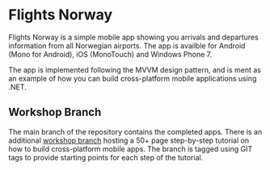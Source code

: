 # Flights Norway
Flights Norway is a simple mobile app showing you
arrivals and departures information from all Norwegian airports. 
The app is availble for Android (Mono for Android), iOS (MonoTouch)
and Windows Phone 7.

The app is implemented following the MVVM design pattern, and is ment
as an example of how you can build cross-platform mobile applications 
using .NET.

## Workshop Branch
The main branch of the repository contains the completed apps.
There is an additional [workshop branch](https://github.com/follesoe/FlightsNorway/tree/workshop) hosting a 50+ page 
step-by-step tutorial on how to build cross-platform mobile apps. The
branch is tagged using GIT tags to provide starting points for each
step of the tutorial.